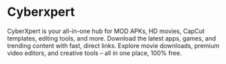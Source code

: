 # Cyberxpert
CyberXpert is your all-in-one hub for MOD APKs, HD movies, CapCut templates, editing tools, and more. Download the latest apps, games, and trending content with fast, direct links. Explore movie downloads, premium video editors, and creative tools – all in one place, 100% free.
